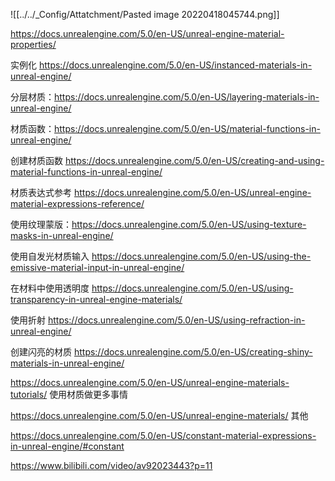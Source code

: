 ![[../../_Config/Attatchment/Pasted image 20220418045744.png]]



https://docs.unrealengine.com/5.0/en-US/unreal-engine-material-properties/

实例化 https://docs.unrealengine.com/5.0/en-US/instanced-materials-in-unreal-engine/

分层材质：https://docs.unrealengine.com/5.0/en-US/layering-materials-in-unreal-engine/



材质函数：https://docs.unrealengine.com/5.0/en-US/material-functions-in-unreal-engine/

创建材质函数 https://docs.unrealengine.com/5.0/en-US/creating-and-using-material-functions-in-unreal-engine/

材质表达式参考 https://docs.unrealengine.com/5.0/en-US/unreal-engine-material-expressions-reference/





使用纹理蒙版：https://docs.unrealengine.com/5.0/en-US/using-texture-masks-in-unreal-engine/


使用自发光材质输入 https://docs.unrealengine.com/5.0/en-US/using-the-emissive-material-input-in-unreal-engine/

在材料中使用透明度 https://docs.unrealengine.com/5.0/en-US/using-transparency-in-unreal-engine-materials/


使用折射 https://docs.unrealengine.com/5.0/en-US/using-refraction-in-unreal-engine/


创建闪亮的材质 https://docs.unrealengine.com/5.0/en-US/creating-shiny-materials-in-unreal-engine/


https://docs.unrealengine.com/5.0/en-US/unreal-engine-materials-tutorials/  使用材质做更多事情

https://docs.unrealengine.com/5.0/en-US/unreal-engine-materials/  其他




https://docs.unrealengine.com/5.0/en-US/constant-material-expressions-in-unreal-engine/#constant


https://www.bilibili.com/video/av92023443?p=11 